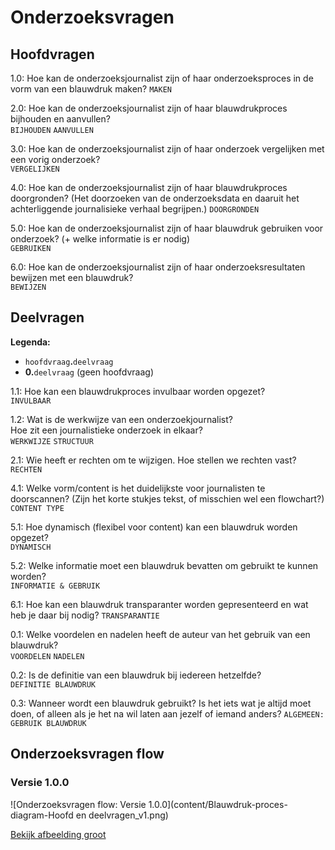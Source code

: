 # Onderzoeksvragen

## Hoofdvragen

1\.0: Hoe kan de onderzoeksjournalist zijn of haar onderzoeksproces in de vorm van een blauwdruk maken? 
`MAKEN`

2\.0: Hoe kan de onderzoeksjournalist zijn of haar blauwdrukproces bijhouden en aanvullen?   
`BIJHOUDEN` `AANVULLEN`

3\.0: Hoe kan de onderzoeksjournalist zijn of haar onderzoek vergelijken met een vorig onderzoek?   
`VERGELIJKEN`

4\.0: Hoe kan de onderzoeksjournalist zijn of haar blauwdrukproces doorgronden? (Het doorzoeken van de onderzoeksdata en daaruit het achterliggende journalisieke verhaal begrijpen.)
`DOORGRONDEN`

5\.0: Hoe kan de onderzoeksjournalist zijn of haar blauwdruk gebruiken voor onderzoek? \(+ welke informatie is er nodig\)   
`GEBRUIKEN`

6\.0: Hoe kan de onderzoeksjournalist zijn of haar onderzoeksresultaten bewijzen met een blauwdruk?   
`BEWIJZEN`


## Deelvragen

__Legenda:__
* `hoofdvraag`__\.__`deelvraag` 
* __0\.__`deelvraag` (geen hoofdvraag)


1\.1: Hoe kan een blauwdrukproces invulbaar worden opgezet?   
`INVULBAAR`

1\.2: Wat is de werkwijze van een onderzoekjournalist?   
Hoe zit een journalistieke onderzoek in elkaar?   
`WERKWIJZE` `STRUCTUUR`

2\.1: Wie heeft er rechten om te wijzigen. Hoe stellen we rechten vast? 
`RECHTEN`

4\.1: Welke vorm/content is het duidelijkste voor journalisten te doorscannen? \(Zijn het korte stukjes tekst, of misschien wel een flowchart?\)   
`CONTENT TYPE`

5\.1: Hoe dynamisch \(flexibel voor content\) kan een blauwdruk worden opgezet?   
`DYNAMISCH`

5\.2: Welke informatie moet een blauwdruk bevatten om gebruikt te kunnen worden?   
`INFORMATIE & GEBRUIK`

6\.1: Hoe kan een blauwdruk transparanter worden gepresenteerd en wat heb je daar bij nodig?
`TRANSPARANTIE`

0\.1: Welke voordelen en nadelen heeft de auteur van het gebruik van een blauwdruk?   
`VOORDELEN` `NADELEN`

0\.2: Is de definitie van een blauwdruk bij iedereen hetzelfde?   
`DEFINITIE BLAUWDRUK`


0\.3: Wanneer wordt een blauwdruk gebruikt? Is het iets wat je altijd moet doen, of alleen als je het na wil laten aan jezelf of iemand anders?
`ALGEMEEN: GEBRUIK BLAUWDRUK`





## Onderzoeksvragen flow

### Versie 1.0.0

![Onderzoeksvragen flow: Versie 1.0.0](content/Blauwdruk-proces-diagram-Hoofd en deelvragen_v1.png)

[Bekijk afbeelding groot](https://iiyama12.github.io/Project-blauwdruk_html-content/download-content/Blauwdruk-proces-diagram-Hoofd%20en%20deelvragen_v1.png)